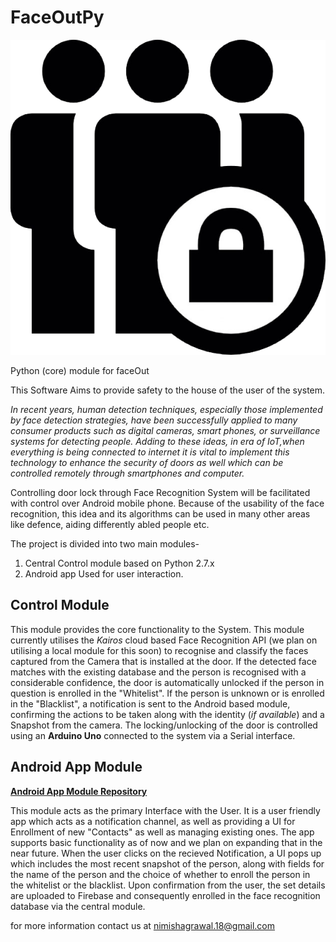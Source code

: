 # FaceOutPy
![FaceOut logo](https://github.com/nimishagrawal18/FaceOutPy/blob/master/FaceOut%20Logo%2001.png "Logo")

Python (core) module for faceOut

This Software Aims to provide safety to the house of the user of the system.

*In recent years, human detection techniques, especially those implemented by face detection strategies, have been successfully applied to many consumer products such as digital cameras, smart phones, or surveillance systems for detecting people. Adding to these ideas, in era of IoT,when everything is being connected to internet it is vital to implement this technology to enhance the security of doors as well which can be controlled remotely through smartphones and computer.*

Controlling door lock through Face Recognition System will be facilitated with control over Android mobile phone. Because of the usability of the face recognition, this idea and its algorithms can be used in many other areas like defence, aiding differently abled people etc.

The project is divided into two main modules-
1. Central Control module based on Python 2.7.x
2. Android app Used for user interaction.

## Control Module
This module provides the core functionality to the System. This module currently utilises the *Kairos* cloud based Face Recognition API (we plan on utilising a local module for this soon) to recognise and classify the faces captured from the Camera that is installed at the door.
If the detected face matches with the existing database and the person is recognised with a considerable confidence, the door is automatically unlocked if the person in question is enrolled in the "Whitelist".
If the person is unknown or is enrolled in the "Blacklist", a notification is sent to the Android based module, confirming the actions to be taken along with the identity (*if available*) and a Snapshot from the camera.
The locking/unlocking of the door is controlled using an **Arduino Uno** connected to the system via a Serial interface.

## Android App Module
**[Android App Module Repository](https://github.com/nil97/FaceOut2.0)**

This module acts as the primary Interface with the User. It is a user friendly app which acts as a notification channel, as well as providing a UI for Enrollment of new "Contacts" as well as managing existing ones. The app supports basic functionality as of now and we plan on expanding that in the near future. When the user clicks on the recieved Notification, a UI pops up which includes the most recent snapshot of the person, along with fields for the name of the person and the choice of whether to enroll the person in the whitelist or the blacklist. Upon confirmation from the user, the set details are uploaded to Firebase and consequently enrolled in the face recognition database via the central module.

for more information contact us at <nimishagrawal.18@gmail.com>


